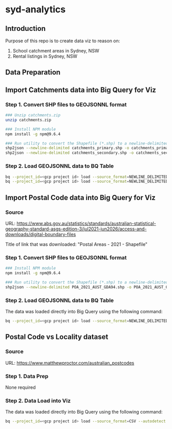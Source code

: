 # syd-analytics

## Introduction

Purpose of this repo is to create data viz to reason on:

1. School catchment areas in Sydney, NSW
2. Rental listings in Sydney, NSW



## Data Preparation

## Import Catchments data into Big Query for Viz

### Step 1. Convert SHP files to GEOJSONNL format

```sh
### Unzip catchments.zip
unzip catchments.zip

### Install NPM module
npm install -g npm@9.6.4

### Run utility to convert the Shapefile (*.shp) to a newline-delimited geojson file
shp2json --newline-delimited catchments_primary.shp -o catchments_primary.geojsonl
shp2json --newline-delimited catchments_secondary.shp -o catchments_secondary.geojsonl
```

### Step 2. Load GEOJSONNL data to BQ Table

```sh
bq --project_id=<gcp project id> load --source_format=NEWLINE_DELIMITED_JSON --json_extension=GEOJSON --autodetect <bq dataset name>.<bq table name> catchments_primary.geojsonl
bq --project_id=<gcp project id> load --source_format=NEWLINE_DELIMITED_JSON --json_extension=GEOJSON --autodetect <bq dataset name>.<bq table name> catchments_secondary.geojsonl
```

## Import Postal Code data into Big Query for Viz

### Source

URL: https://www.abs.gov.au/statistics/standards/australian-statistical-geography-standard-asgs-edition-3/jul2021-jun2026/access-and-downloads/digital-boundary-files

Title of link that was downloaded: "Postal Areas - 2021 - Shapefile"

### Step 1. Convert SHP files to GEOJSONNL format

```sh
### Install NPM module
npm install -g npm@9.6.4

### Run utility to convert the Shapefile (*.shp) to a newline-delimited geojson file
shp2json --newline-delimited POA_2021_AUST_GDA94.shp -o POA_2021_AUST_GDA94.geojsonl
```

### Step 2. Load GEOJSONNL data to BQ Table

The data was loaded directly into Big Query using the following command:

```sh
bq --project_id=<gcp project id> load --source_format=NEWLINE_DELIMITED_JSON --json_extension=GEOJSON --autodetect <bq dataset name>.<bq table name> POA_2021_AUST_GDA94.geojsonl
```


## Postal Code vs Locality dataset

### Source

URL: https://www.matthewproctor.com/australian_postcodes

### Step 1. Data Prep

None required

### Step 2. Data Load into Viz

The data was loaded directly into Big Query using the following command:

```sh
bq --project_id=<gcp project id> load --source_format=CSV --autodetect <bq dataset name>.<bq table name> australian_postcodes.csv
```